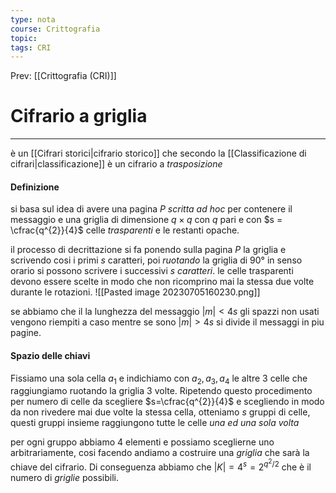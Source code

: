 ```yaml
---
type: nota
course: Crittografia
topic: 
tags: CRI
---
```


Prev: [[Crittografia (CRI)]]

# Cifrario a griglia
---
è un [[Cifrari storici|cifrario storico]] che secondo la [[Classificazione di cifrari|classificazione]] è un cifrario a _trasposizione_

#### Definizione
si basa sul idea di avere una pagina $P$ _scritta ad hoc_ per contenere il messaggio e una griglia di dimensione $q\times q$ con $q$ pari e con $s = \cfrac{q^{2}}{4}$ celle _trasparenti_ e le restanti opache.

il processo di decrittazione si fa ponendo sulla pagina $P$ la griglia e scrivendo cosi i primi $s$ caratteri, poi _ruotando_ la griglia di $90°$ in senso orario  si possono scrivere i successivi $s$ _caratteri_.
le celle trasparenti devono essere scelte in modo che non ricomprino mai la stessa due volte durante le rotazioni.
![[Pasted image 20230705160230.png]]

se abbiamo che il la lunghezza del messaggio $|m| < 4s$ gli spazzi non usati vengono riempiti a caso mentre se sono $|m|>4s$  si divide il messaggi in piu pagine.

#### Spazio delle chiavi
Fissiamo una sola  cella  $a_1$ e indichiamo con $a_{2},a_{3},a_{4}$ le altre 3 celle che raggiungiamo ruotando la griglia $3$ volte. 
Ripetendo questo procedimento per numero di celle da scegliere $s=\cfrac{q^{2}}{4}$ e scegliendo in modo da non rivedere mai due volte la stessa cella, otteniamo $s$ gruppi di celle, questi gruppi insieme raggiungono tutte le celle _una ed una sola volta_

per ogni gruppo abbiamo $4$ elementi e possiamo sceglierne uno arbitrariamente, cosi facendo andiamo a costruire una _griglia_ che sarà la chiave del cifrario. 
Di conseguenza abbiamo che  $|K|=4^s=2^{q^{2}/2}$ che è il numero di _griglie_ possibili.
 